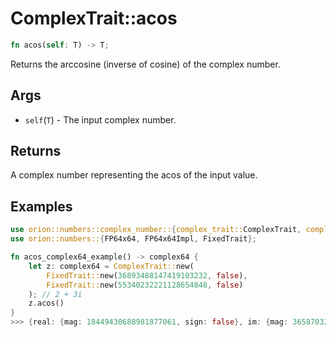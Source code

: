 # ComplexTrait::acos

```rust
fn acos(self: T) -> T;
```

Returns the  arccosine (inverse of cosine) of the complex number.

## Args

* `self`(`T`) - The input complex number.

## Returns

A complex number representing the acos  of the input value.

## Examples

```rust
use orion::numbers::complex_number::{complex_trait::ComplexTrait, complex64::complex64};
use orion::numbers::{FP64x64, FP64x64Impl, FixedTrait};

fn acos_complex64_example() -> complex64 {
    let z: complex64 = ComplexTrait::new(
        FixedTrait::new(36893488147419103232, false),
        FixedTrait::new(55340232221128654848, false)
    ); // 2 + 3i
    z.acos()
}
>>> {real: {mag: 18449430688981877061, sign: false}, im: {mag: 36587032881711954470, sign: true}} //  1.000143542473797 - 1.98338702991653i
 ```
